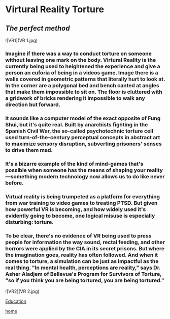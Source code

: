 # **Virtural Reality Torture** 
## *The perfect method* 
![VR1](VR 1.jpg)
### Imagine if there was a way to conduct torture on someone without leaving one mark on the body. Virtural Reality is the currently being used to heightened the experience and give a person an euforia of being in a videos game. Image there is a walls covered in geometric patterns that literally hurt to look at. In the corner are a polygonal bed and bench canted at angles that make them impossible to sit on. The floor is cluttered with a gridwork of bricks rendering it impossible to walk any direction but forward.

### It sounds like a computer model of the exact opposite of Fung Shui, but it's quite real. Built by anarchists fighting in the Spanish Civil War, the so-called psychotechnic torture cell used turn-of-the-century perceptual concepts in abstract art to maximize sensory disruption, subverting prisoners' senses to drive them mad.

### It's a bizarre example of the kind of mind-games that's possible when someone has the means of shaping your reality—something modern technology now allows us to do like never before.

### Virtual reality is being trumpeted as a platform for everything from war training to video games to treating PTSD. But given how powerful VR is becoming, and how widely used it's evidently going to become, one logical misuse is especially disturbing: torture.

### To be clear, there's no evidence of VR being used to press people for information the way sound, rectal feeding, and other horrors were applied by the CIA in its secret prisons. But where the imagination goes, reality has often followed. And when it comes to torture, a simulation can be just as impactful as the real thing. "In mental health, perceptions are reality," says Dr. Asher Aladjem of Bellevue's Program for Survivors of Torture, "so if you think you are being tortured, you are being tortured."

![VR2](VR 2.jpg)

[Education](http://evilciaandnsa.com/?p=77)

[home](https://GonzoBFMC.github.io)

